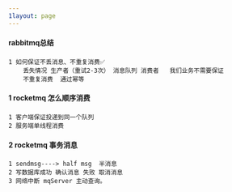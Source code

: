 ```yaml
---
1layout: page
---
```


#### rabbitmq总结

```
1 如何保证不丢消息、不重复消费✅
	丢失情况 生产者（重试2-3次） 消息队列 消费者   我们业务不需要保证
	不重复消费  通过幂等
```

#### 1 rocketmq 怎么顺序消费

```
1 客户端保证投递到同一个队列
2 服务端单线程消费
```



#### 2 rocketmq 事务消息

```
1 sendmsg----> half msg  半消息 
2 写数据库成功 确认消息 失败 取消消息
3 网络中断 mqServer 主动查询。
```

